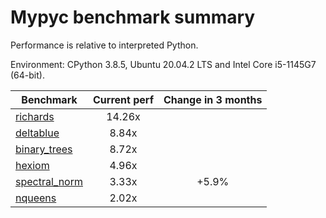 # Mypyc benchmark summary

Performance is relative to interpreted Python.

Environment: CPython 3.8.5, Ubuntu 20.04.2 LTS and Intel Core i5-1145G7 (64-bit).

| Benchmark | Current perf | Change in 3 months |
| --- | :---: | :---: |
| [richards](benchmarks/richards.md) | 14.26x |  |
| [deltablue](benchmarks/deltablue.md) | 8.84x |  |
| [binary_trees](benchmarks/binary_trees.md) | 8.72x |  |
| [hexiom](benchmarks/hexiom.md) | 4.96x |  |
| [spectral_norm](benchmarks/spectral_norm.md) | 3.33x | +5.9% |
| [nqueens](benchmarks/nqueens.md) | 2.02x |  |

